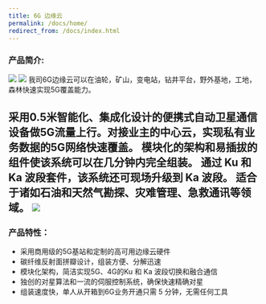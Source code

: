 ```yaml
---
title: 6G 边缘云
permalink: /docs/home/
redirect_from: /docs/index.html
---
```


### 产品简介:
![](https://www.nomanland.tech/assets/img/info1.png)
![](https://www.nomanland.tech/assets/img/info2.png)
我司6G边缘云可以在油轮，矿山，变电站，钻井平台，野外基地，工地，森林快速实现5G覆盖能力。

采用0.5米智能化、集成化设计的便携式自动卫星通信设备做5G流量上行。对接业主的中心云，实现私有业务数据的5G网络快速覆盖。
模块化的架构和易插拔的组件使该系统可以在几分钟内完全组装。
通过 Ku 和 Ka 波段套件，该系统还可现场升级到 Ka 波段。
适合于诸如石油和天然气勘探、灾难管理、急救通讯等领域。
![](https://www.nomanland.tech/assets/img/satellite.png)
------------


### 产品特性：

- 采用商用级的5G基站和定制的高可用边缘云硬件
- 碳纤维反射面拼瓣设计，组装方便、分解迅速
- 模块化架构，简洁实现5G、4G的Ku 和 Ka 波段切换和融合通信
- 独创的对星算法和一流的伺服控制系统，确保快速精确对星
- 组装速度快，单人从开箱到6G业务开通只需 5 分钟，无需任何工具